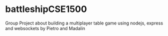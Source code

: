 # battleshipCSE1500
Group Project about building a multiplayer table game using nodejs, express and websockets by Pietro and Madalin
